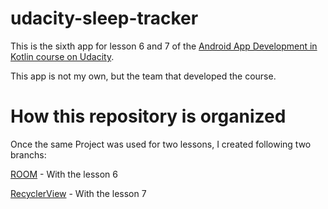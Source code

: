 # udacity-sleep-tracker

This is the sixth app for lesson 6 and 7 of the [Android App Development in Kotlin course on Udacity](https://www.udacity.com/course/developing-android-apps-with-kotlin--ud9012).

This app is not my own, but the team that developed the course.

# How this repository is organized

Once the same Project was used for two lessons, I created following two branchs:

[ROOM](https://github.com/fernandohbrasil/udacity-sleep-tracker/tree/ROOM) - With the lesson 6

[RecyclerView](https://github.com/fernandohbrasil/udacity-sleep-tracker/tree/RecyclerView) - With the lesson 7
